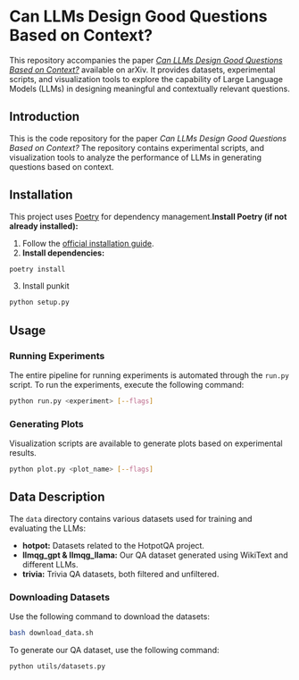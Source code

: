 # Can LLMs Design Good Questions Based on Context?

This repository accompanies the paper [*Can LLMs Design Good Questions Based on Context?*]() available on arXiv. It provides datasets, experimental scripts, and visualization tools to explore the capability of Large Language Models (LLMs) in designing meaningful and contextually relevant questions.

## Introduction

This is the code repository for the paper *Can LLMs Design Good Questions Based on Context?* The repository contains experimental scripts, and visualization tools to analyze the performance of LLMs in generating questions based on context.

## Installation

This project uses [Poetry](https://python-poetry.org/) for dependency management.**Install Poetry (if not already installed):**

1. Follow the [official installation guide](https://python-poetry.org/docs/#installation).
2. **Install dependencies:**
  ```bash
  poetry install
  ```
3. Install punkit 
  ```bash
  python setup.py
  ```

## Usage

### Running Experiments

The entire pipeline for running experiments is automated through the `run.py` script. To run the experiments, execute the following command:

```bash
python run.py <experiment> [--flags]
```

### Generating Plots

Visualization scripts are available to generate plots based on experimental results.

```bash
python plot.py <plot_name> [--flags]
```

## Data Description

The `data` directory contains various datasets used for training and evaluating the LLMs:

* **hotpot:** Datasets related to the HotpotQA project.
* **llmqg_gpt & llmqg_llama:** Our QA dataset generated using WikiText and different LLMs.
* **trivia:** Trivia QA datasets, both filtered and unfiltered.

### Downloading Datasets
Use the following command to download the datasets:

```bash
bash download_data.sh
```

To generate our QA dataset, use the following command:

```bash
python utils/datasets.py
```